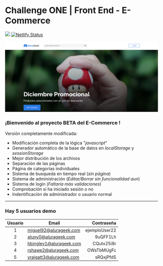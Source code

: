 # Challenge ONE | Front End -  E-Commerce

<a href="https://www.linkedin.com/in/joelmiguelvalente" target="_blank"><img src="https://img.shields.io/badge/-LinkedIn-%230077B5?style=for-the-badge&logo=linkedin&logoColor=white" target="_blank"></a>
[![Netlify Status](https://api.netlify.com/api/v1/badges/48e22f39-c4d7-40c2-ac15-3a3e0c5473f1/deploy-status)](https://app.netlify.com/sites/musical-squirrel-78b47f/deploys)

![Vista previa](screenshot.png)

### ¡Bienvenido al proyecto BETA del E-Commerce !

Versión completamente modificada:
 - Modificación completa de la lógica "_javascript_"
 - Generador automático de la base de datos en _localStorage_ y _sessionStorage_
 - Mejor distribución de los archivos
 - Separación de las páginas
 - Página de categorias individuales
 - Sistema de busqueda en tiempo real (_sin página_)
 - Sistema de administración (_Editar/Borrar sin funcionalidad aun_)
 - Sistema de login (_Faltaría más validaciones_)
 - Comprobación si ha iniciado sesión o no
 - Indentificación de administrador o usuario normal

***

### Hay 5 usuarios demo
| Usuario | Email | Contraseña |
| :-----: | ----- | ---------: |
| 	  1 	 | miguel92@alurageek.com | ejemploUser22 |
| 	  2 	 | atuny0@alurageek.com | 9uQFF1Lh |
| 	  3 	 | hbingley1@alurageek.com | CQutx25i8r |
| 	  4 	 | rshawe2@alurageek.com | OWsTbMUgFc |
| 	  5 	 | yraigatt3@alurageek.com | sRQxjPfdS |
